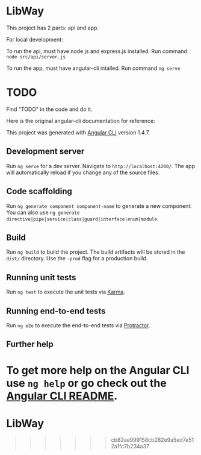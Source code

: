 # LibWay

This project has 2 parts: api and app.

For local development:

To run the api, must have node.js and express.js installed.
Run command `node src/api/server.js`

To run the app, must have angular-cli intalled.
Run command `ng serve`

# TODO

Find "TODO" in the code and do it.

Here is the original angular-cli documentation for reference:

This project was generated with [Angular CLI](https://github.com/angular/angular-cli) version 1.4.7.

## Development server

Run `ng serve` for a dev server. Navigate to `http://localhost:4200/`. The app will automatically reload if you change any of the source files.

## Code scaffolding

Run `ng generate component component-name` to generate a new component. You can also use `ng generate directive|pipe|service|class|guard|interface|enum|module`.

## Build

Run `ng build` to build the project. The build artifacts will be stored in the `dist/` directory. Use the `-prod` flag for a production build.

## Running unit tests

Run `ng test` to execute the unit tests via [Karma](https://karma-runner.github.io).

## Running end-to-end tests

Run `ng e2e` to execute the end-to-end tests via [Protractor](http://www.protractortest.org/).

## Further help

To get more help on the Angular CLI use `ng help` or go check out the [Angular CLI README](https://github.com/angular/angular-cli/blob/master/README.md).
=======
# LibWay
>>>>>>> cb82ae999158cb282e9a5ed7e512a1fc7b234a37
